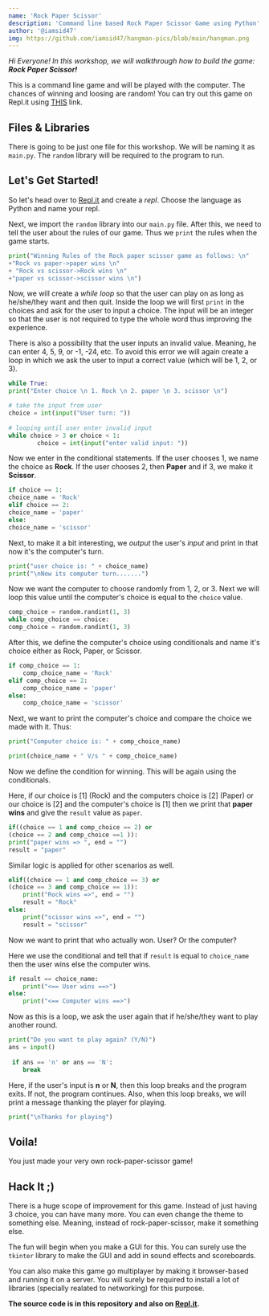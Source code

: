 ```yaml
---
name: 'Rock Paper Scissor'
description: 'Command line based Rock Paper Scissor Game using Python'
author: '@iamsid47'
img: https://github.com/iamsid47/hangman-pics/blob/main/hangman.png
---
```


*Hi Everyone! In this workshop, we will walkthrough how to build the game: ***Rock Paper Scissor!****

This is a command line game and will be played with the computer. The chances of winning and loosing are random!
You can try out this game on Repl.it using [THIS](https://repl.it/@iamsid47/rock-paper-scissor#main.py) link.

## Files & Libraries

There is going to be just one file for this workshop. We will be naming it as `main.py`. The `random` library will be required to the program to run.

## Let's Get Started!

So let's head over to [Repl.it](https://repl.it) and create a *repl*. Choose the language as Python and name your repl.

Next, we import the `random` library into our `main.py` file. After this, we need to tell the user about the rules of our game. Thus we `print` the rules when the game starts.

```python
print("Winning Rules of the Rock paper scissor game as follows: \n"
+"Rock vs paper->paper wins \n"
+ "Rock vs scissor->Rock wins \n"
+"paper vs scissor->scissor wins \n") 
```

Now, we will create a *while loop* so that the user can play on as long as he/she/they want and then quit. Inside the loop we will first `print` in the choices and ask for the user to input a choice. The input will be an integer so that the user is not required to type the whole word thus improving the experience.

There is also a possibility that the user inputs an invalid value. Meaning, he can enter 4, 5, 9, or -1, -24, etc. To avoid this error we will again create a loop in which we ask the user to input a correct value (which will be 1, 2, or 3).

```python
while True: 
print("Enter choice \n 1. Rock \n 2. paper \n 3. scissor \n") 

# take the input from user 
choice = int(input("User turn: "))
  
# looping until user enter invalid input 
while choice > 3 or choice < 1: 
		choice = int(input("enter valid input: ")) 
```

Now we enter in the conditional statements. If the user chooses 1, we name the choice as **Rock**. If the user chooses 2, then **Paper** and if 3, we make it **Scissor**.

```python
if choice == 1: 
choice_name = 'Rock'
elif choice == 2: 
choice_name = 'paper'
else: 
choice_name = 'scissor'
```

Next, to make it a bit interesting, we *output* the user's *input* and print in that now it's the computer's turn. 

```python
print("user choice is: " + choice_name) 
print("\nNow its computer turn.......") 
```

Now we want the computer to choose randomly from 1, 2, or 3. Next we will loop this value until the computer's choice is equal to the `choice` value.

```python
comp_choice = random.randint(1, 3) 
while comp_choice == choice: 
comp_choice = random.randint(1, 3) 
```

After this, we define the computer's choice using conditionals and name it's choice either as Rock, Paper, or Scissor.

```python
if comp_choice == 1: 
	comp_choice_name = 'Rock'
elif comp_choice == 2: 
	comp_choice_name = 'paper'
else: 
	comp_choice_name = 'scissor'
```

Next, we want to print the computer's choice and compare the choice we made with it. Thus:
```python
print("Computer choice is: " + comp_choice_name) 

print(choice_name + " V/s " + comp_choice_name) 
```

Now we define the condition for winning. This will be again using the conditionals.

Here, if our choice is [1] (Rock) and  the computers choice is [2] (Paper) or our choice is [2] and the computer's choice is [1] then we print that **paper wins** and give the `result` value as `paper`.

```python
if((choice == 1 and comp_choice == 2) or
(choice == 2 and comp_choice ==1 )): 
print("paper wins => ", end = "") 
result = "paper"
```

Similar logic is applied for other scenarios as well.

```python
elif((choice == 1 and comp_choice == 3) or
(choice == 3 and comp_choice == 1)): 
	print("Rock wins =>", end = "") 
	result = "Rock"
else: 
	print("scissor wins =>", end = "") 
	result = "scissor"
```

Now we want to print that who actually won. User? Or the computer?

Here we use the conditional and tell that if `result` is equal to `choice_name` then the user wins else the computer wins.

```python
if result == choice_name: 
	print("<== User wins ==>") 
else: 
	print("<== Computer wins ==>")
```

Now as this is a loop, we ask the user again that if he/she/they want to play another round.

```python
print("Do you want to play again? (Y/N)") 
ans = input() 
  
 if ans == 'n' or ans == 'N': 
	break
```

Here, if the user's input is **n** or **N**, then this loop breaks and the program exits. If not, the program continues. Also, when this loop breaks, we will print a message thanking the player for playing.

```python
print("\nThanks for playing") 
```

## Voila!

You just made your very own rock-paper-scissor game!

## Hack It ;)

There is a huge scope of improvement for this game. Instead of just having 3 choice, you can have many more. You can even change the theme to something else. Meaning, instead of rock-paper-scissor, make it something else.

The fun will begin when you make a GUI for this. You can surely use the `tkinter` library to make the GUI and add in sound effects and scoreboards.

You can also make this game go multiplayer by making it browser-based and running it on a server. You will surely be required to install a lot of libraries (specially realated to networking) for this purpose.

**The source code is in this repository and also on [Repl.it](https://repl.it/@iamsid47/rock-paper-scissor#main.py).**
